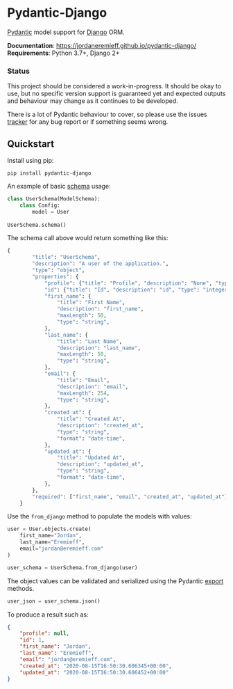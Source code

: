 # Pydantic-Django


[Pydantic](https://pydantic-docs.helpmanual.io/) model support for [Django](https://www.djangoproject.com/) ORM.

**Documentation**: https://jordaneremieff.github.io/pydantic-django/
**Requirements**: Python 3.7+, Django 2+

### Status

This project should be considered a work-in-progress. It should be okay to use, but no specific version support is guaranteed yet and expected outputs and behaviour may change as it continues to be developed.

There is a lot of Pydantic behaviour to cover, so please use the issues [tracker](https://github.com/jordaneremieff/pydantic-django/issues) for any bug report or if something seems wrong.

## Quickstart

Install using pip:

```shell
pip install pydantic-django
```

An example of basic [schema](https://pydantic-docs.helpmanual.io/usage/schema/) usage:

```python
class UserSchema(ModelSchema):
    class Config:
        model = User
        
UserSchema.schema()
```

The schema call above would return something like this:

```python
{
        "title": "UserSchema",
        "description": "A user of the application.",
        "type": "object",
        "properties": {
            "profile": {"title": "Profile", "description": "None", "type": "integer"},
            "id": {"title": "Id", "description": "id", "type": "integer"},
            "first_name": {
                "title": "First Name",
                "description": "first_name",
                "maxLength": 50,
                "type": "string",
            },
            "last_name": {
                "title": "Last Name",
                "description": "last_name",
                "maxLength": 50,
                "type": "string",
            },
            "email": {
                "title": "Email",
                "description": "email",
                "maxLength": 254,
                "type": "string",
            },
            "created_at": {
                "title": "Created At",
                "description": "created_at",
                "type": "string",
                "format": "date-time",
            },
            "updated_at": {
                "title": "Updated At",
                "description": "updated_at",
                "type": "string",
                "format": "date-time",
            },
        },
        "required": ["first_name", "email", "created_at", "updated_at"],
    }
```

Use the `from_django` method to populate the models with values:

```python
user = User.objects.create(
    first_name="Jordan", 
    last_name="Eremieff", 
    email="jordan@eremieff.com"
)

user_schema = UserSchema.from_django(user)
```

The object values can be validated and serialized using the Pydantic [export](https://pydantic-docs.helpmanual.io/usage/exporting_models/) methods.

```python
user_json = user_schema.json()
```

To produce a result such as:

```json
{
    "profile": null,
    "id": 1,
    "first_name": "Jordan",
    "last_name": "Eremieff",
    "email": "jordan@eremieff.com",
    "created_at": "2020-08-15T16:50:30.606345+00:00",
    "updated_at": "2020-08-15T16:50:30.606452+00:00"
}
```
